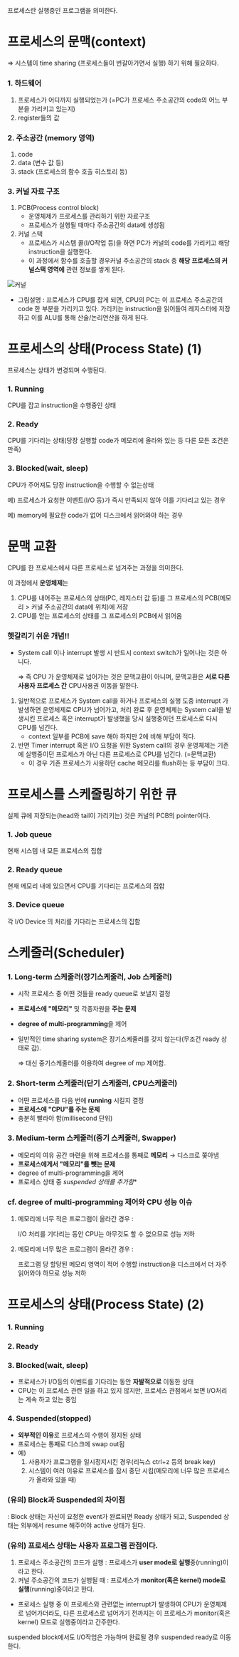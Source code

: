 프로세스란 실행중인 프로그램을 의미한다.

# 프로세스의 문맥(context)

⇒ 시스템이 time sharing (프로세스들이 번갈아가면서 실행) 하기 위해 필요하다.

### 1. **하드웨어**

1. 프로세스가 어디까지 실행되었는가 (=PC가 프로세스 주소공간의 code의 어느 부분을 가리키고 있는지)
2. register들의 값

### 2. **주소공간** (memory 영역)

1. code
2. data (변수 값 등)
3. stack (프로세스의 함수 호출 히스토리 등)

### 3. **커널 자료 구조**

1. PCB(Process control block)
    - 운영체제가 프로세스를 관리하기 위한 자료구조
    - 프로세스가 실행될 때마다 주소공간의 data에 생성됨
2. 커널 스택
    - 프로세스가 시스템 콜(I/O작업 등)을 하면 PC가 커널의 code를 가리키고 해당 instruction을 실행한다.
    - 이 과정에서 함수를 호출할 경우커널 주소공간의 stack 중 **해당 프로세스의 커널스택 영역에** 관련 정보를 쌓게 된다.

![커널]()

- 그림설명 : 프로세스가 CPU를 잡게 되면, CPU의 PC는 이 프로세스 주소공간의 code 한 부분을 가리키고 있다. 가리키는 instruction을 읽어들여 레지스터에 저장하고  이를 ALU를 통해 산술/논리연산을 하게 된다.

# 프로세스의 상태(Process State) (1)

프로세스는 상태가 변경되며 수행된다.

### 1. Running

CPU를 잡고 instruction을 수행중인 상태

### 2. Ready

CPU를 기다리는 상태(당장 실행할 code가 메모리에 올라와 있는 등 다른 모든 조건은 만족)

### 3. Blocked(wait, sleep)

CPU가 주어져도 당장 instruction을 수행할 수 없는상태

예) 프로세스가 요청한 이벤트(I/O 등)가 즉시 만족되지 않아 이를 기다리고 있는 경우

예) memory에 필요한 code가 없어 디스크에서 읽어와야 하는 경우


# 문맥 교환

CPU를 한 프로세스에서 다른 프로세스로 넘겨주는 과정을 의미한다.

이 과정에서 **운영체제**는 

1. CPU를 내어주는 프로세스의 상태(PC, 레지스터 값 등)를 그 프로세스의 PCB(메모리 > 커널 주소공간의 data에 위치)에 저장
2. CPU를 얻는 프로세스의 상태를 그 프로세스의 PCB에서 읽어옴


### 헷갈리기 쉬운 개념!!

- System call 이나 interrupt 발생 시 반드시 context switch가 일어나는 것은 아니다.

    ⇒ 즉 CPU 가 운영체제로 넘어가는 것은 문맥교환이 아니며, 문맥교환은 **서로 다른 사용자 프로세스 간** CPU사용권 이동을 말한다.

1. 일반적으로 프로세스가 System call을 하거나 프로세스의 실행 도중 interrupt 가 발생하면 운영체제로 CPU가 넘어가고, 처리 완료 후 운영체제는 System call을 발생시킨 프로세스 혹은 interrupt가 발생했을 당시 실행중이던 프로세스로 다시 CPU를 넘긴다.
    - context 일부를 PCB에 save 해야 하지만 2에  비해 부담이 적다.
2. 반면 Timer interrupt 혹은 I/O 요청을 위한 System call의 경우 운영체제는 기존에 실행중이던 프로세스가 아닌 다른 프로세스로 CPU를 넘긴다. (=문맥교환)
    - 이 경우 기존 프로세스가 사용하던 cache 메모리를 flush하는 등 부담이 크다.

# 프로세스를 스케줄링하기 위한 큐

실제 큐에 저장되는(head와 tail이 가리키는) 것은 커널의 PCB의 pointer이다.

### 1. Job queue

현재 시스템 내 모든 프로세스의 집합

### 2. Ready queue

현재 메모리 내에 있으면서 CPU를 기다리는 프로세스의 집합

### 3. Device queue

각 I/O Device 의 처리를 기다리는 프로세스의 집함


# 스케줄러(Scheduler)


### 1. Long-term 스케줄러(장기스케줄러, Job 스케줄러)

- 시작 프로세스 중 어떤 것들을 ready queue로 보낼지 결정
- **프로세스에 "메모리"** 및 각종자원을 **주는 문제**
- **degree of multi-programming**을 제어
- 일반적인 time sharing system은 장기스케줄러를 갖지 않는다(무조건 ready 상태로 감).

    ⇒ 대신 중기스케줄러를 이용하여 degree of mp 제어함.

### 2. Short-term 스케줄러(단기 스케줄러, CPU스케줄러)

- 어떤 프로세스를 다음 번에 **running** 시킬지 결정
- **프로세스에 "CPU"를 주는 문제**
- 충분히 빨라야 함(millisecond 단위)

### 3. Medium-term 스케줄러(중기 스케줄러, Swapper)

- 메모리의 여유 공간 마련을 위해 프로세스를 통째로 **메모리** → 디스크로 쫒아냄
- **프로세스에게서 "메모리"를 뺏는 문제**
- degree of multi-programming을 제어
- 프로세스 상태 중 **suspended* 상태를 추가함**

### cf. degree of multi-programming 제어와 CPU 성능 이슈

1. 메모리에 너무 적은 프로그램이 올라간 경우 :

    I/O 처리를 기다리는 동안 CPU는 아무것도 할 수 없으므로 성능 저하

2. 메모리에 너무 많은 프로그램이 올라간 경우 :

    프로그램 당 할당된 메모리 영역이 적어 수행할 instruction을 디스크에서 더 자주 읽어와야 하므로 성능 저하

# 프로세스의 상태(Process State) (2)

### 1. Running

### 2. Ready

### 3. Blocked(wait, sleep)

- 프로세스가 I/O등의 이벤트를 기다리는 동안 **자발적으로** 이동한 상태
- CPU는 이 프로세스 관련 일을 하고 있지 않지만, 프로세스 관점에서 보면 I/O처리는 계속 하고 있는 중임

### 4. Suspended(stopped)

- **외부적인 이유**로 프로세스의 수행이 정지된 상태
- 프로세스는 통째로 디스크에 swap out됨
- 예)
    1. 사용자가 프로그램을 일시정지시킨 경우(리눅스 ctrl+z 등의 break key) 
    2. 시스템이 여러 이유로 프로세스를 잠시 중단 시킴(메모리에 너무 많은 프로세스가 올라와 있을 때)

### (유의) Block과 Suspended의 차이점

: Block 상태는 자신이 요청한 event가 완료되면 Ready 상태가 되고, Suspended 상태는 외부에서 resume 해주어야 active 상태가 된다.


### (유의) 프로세스 상태는 사용자 프로그램 관점이다.

1. 프로세스 주소공간의 코드가 실행 : 프로세스가 **user mode로 실행**중(running)이라고 한다.
2. 커널 주소공간의 코드가 실행될 때 : 프로세스가 **monitor(혹은 kernel) mode로 실행**(running)중이라고 한다.
- 프로세스 실행 중 이 프로세스와 관련없는 interrupt가 발생하여 CPU가 운영체제로 넘어가더라도, 다른 프로세스로 넘어가기 전까지는 이 프로세스가 monitor(혹은 kernel) 모드로 실행중이라고 간주한다.


suspended block에서도 I/O작업은 가능하며 완료될 경우 suspended ready로 이동한다.
